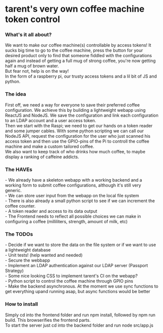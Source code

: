 <h1>tarent's very own coffee machine token control</h1>

<h3>What's it all about?</h3>
<p>
We want to make our coffee machine(s) controllable by access tokens!
It sucks big time to go to the coffee machine, press the button for your desired product only to find that someone fiddled with the configurations again and instead of getting a full mug of strong coffee, you're now getting half a mug of brown water.<br>
But fear not, help is on the way!<br>
In the form of a raspberry pi, our trusty access tokens and a lil bit of JS and python.
</p>
<h3>The idea</h3>
<p>
First off, we need a way for everyone to save their preferred coffee configuration. We achieve this by building a lightweight webapp using ReactJS and NodeJS. We save the configuration and link each configuration to an LDAP account and a user access token. <br>
Then we start with the Raspi; we need to get our hands on a token reader and some jumper cables. With some python scripting we can call our NodeJS API, request the configuration for the user who just scanned his access token and then use the GPIO-pins of the Pi to controll the coffee machine and make a custom tailored coffee.<br>
We also want to keep track of who drinks how much coffee, to maybe display a ranking of caffeine addicts.
</p>
<h3>The HAVEs</h3>
<p>
- We already have a skeleton webapp with a working backend and a working form to submit coffee configurations, although it's still very generic.<br>
- We can store user input from the webapp on the local file system<br>
- There is also already a small python script to see if we can increment the coffee counter.<br>
- A token reader and access to its data output<br>
- The Frontend needs to reflect all possible choices we can make in configuring a coffee (milliliters, strength, amount of milk, etc)<br>
</p>
<h3>The TODOs</h3>
<p>
- Decide if we want to store the data on the file system or if we want to use a lightweight database<br>
- Unit tests! (help wanted and needed)<br>
- Secure the webbapp<br>
- Implement an LDAP authentication against our LDAP server (Passport Strategy)<br>
- Some nice looking CSS to implement tarent's CI on the webapp?<br>
- Python script to control the coffee machine through GPIO pins<br>
- Make the backend asynchronous. At the moment we use sync functions to get everything upand running asap, but async functions would be better<br>
</p>
<h3>How to install</h3>
<p>
Simply cd into the frontend folder and run npm install, followed by npm run build. This browserifies the frontend parts.<br>
To start the server just cd into the backend folder and run node src/app.js
</p>